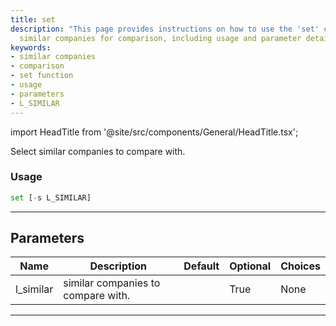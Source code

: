 ```yaml
---
title: set
description: "This page provides instructions on how to use the 'set' command to select"
  similar companies for comparison, including usage and parameter details.
keywords:
- similar companies
- comparison
- set function
- usage
- parameters
- L_SIMILAR
---
```


import HeadTitle from '@site/src/components/General/HeadTitle.tsx';

<HeadTitle title="stocks/ca/set - Reference | OpenBB Terminal Docs" />

Select similar companies to compare with.

### Usage

```python
set [-s L_SIMILAR]
```

---

## Parameters

| Name | Description | Default | Optional | Choices |
| ---- | ----------- | ------- | -------- | ------- |
| l_similar | similar companies to compare with. |  | True | None |

---
